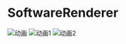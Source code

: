 ﻿# SoftwareRenderer
 
 

![动画](/Images/back_pack_1.gif)
![动画1](/Images/back_pack_2.gif)
![动画2](/Images/crab.gif)